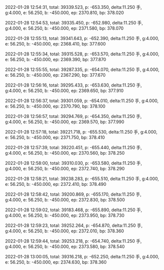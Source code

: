 2022-01-28 12:54:31, total: 39339.523, p: -653.350, delta:11.250 手, g:4.000, e: 56.250, b: -450.000, ep: 2370.810, bp: 378.020

2022-01-28 12:54:53, total: 39335.450, p: -652.980, delta:11.250 手, g:4.000, e: 56.250, b: -450.000, ep: 2371.580, bp: 378.070

2022-01-28 12:55:13, total: 39341.643, p: -652.390, delta:11.250 手, g:4.000, e: 56.250, b: -450.000, ep: 2368.410, bp: 377.600

2022-01-28 12:55:34, total: 39315.528, p: -653.570, delta:11.250 手, g:4.000, e: 56.250, b: -450.000, ep: 2369.390, bp: 377.870

2022-01-28 12:55:55, total: 39287.335, p: -654.070, delta:11.250 手, g:4.000, e: 56.250, b: -450.000, ep: 2367.290, bp: 377.670

2022-01-28 12:56:16, total: 39295.433, p: -653.630, delta:11.250 手, g:4.000, e: 56.250, b: -450.000, ep: 2369.650, bp: 377.910

2022-01-28 12:56:37, total: 39301.059, p: -654.010, delta:11.250 手, g:4.000, e: 56.250, b: -450.000, ep: 2370.790, bp: 378.100

2022-01-28 12:56:57, total: 39294.769, p: -654.350, delta:11.250 手, g:4.000, e: 56.250, b: -450.000, ep: 2369.570, bp: 377.990

2022-01-28 12:57:18, total: 39221.718, p: -655.530, delta:11.250 手, g:4.000, e: 56.250, b: -450.000, ep: 2371.750, bp: 378.410

2022-01-28 12:57:39, total: 39220.451, p: -655.440, delta:11.250 手, g:4.000, e: 56.250, b: -450.000, ep: 2370.560, bp: 378.250

2022-01-28 12:58:00, total: 39310.030, p: -653.580, delta:11.250 手, g:4.000, e: 56.250, b: -450.000, ep: 2372.740, bp: 378.290

2022-01-28 12:58:21, total: 39238.283, p: -655.510, delta:11.250 手, g:4.000, e: 56.250, b: -450.000, ep: 2372.410, bp: 378.490

2022-01-28 12:58:42, total: 39200.869, p: -655.170, delta:11.250 手, g:4.000, e: 56.250, b: -450.000, ep: 2372.830, bp: 378.500

2022-01-28 12:59:02, total: 39183.468, p: -655.890, delta:11.250 手, g:4.000, e: 56.250, b: -450.000, ep: 2373.950, bp: 378.730

2022-01-28 12:59:23, total: 39252.264, p: -654.870, delta:11.250 手, g:4.000, e: 56.250, b: -450.000, ep: 2372.010, bp: 378.360

2022-01-28 12:59:44, total: 39253.218, p: -654.740, delta:11.250 手, g:4.000, e: 56.250, b: -450.000, ep: 2373.580, bp: 378.540

2022-01-28 13:00:05, total: 39316.218, p: -652.250, delta:11.250 手, g:4.000, e: 56.250, b: -450.000, ep: 2374.630, bp: 378.360